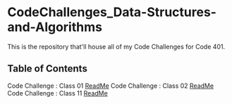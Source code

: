 # CodeChallenges_Data-Structures-and-Algorithms

This is the repository that'll house all of my Code Challenges for Code 401.

## Table of Contents

Code Challenge : Class 01 [ReadMe](./Class01/README.md)
Code Challenge : Class 02 [ReadMe](./Class02/README.md)
Code Challenge : Class 11 [ReadMe](./Class11Files/README.md)
